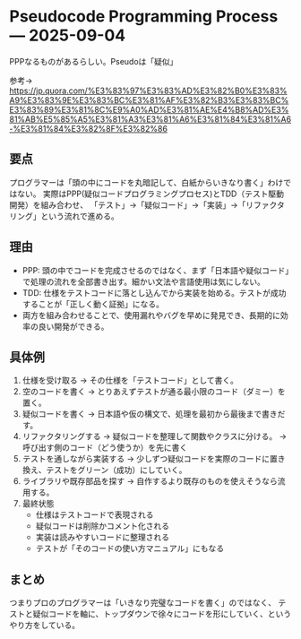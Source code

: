 # Pseudocode Programming Process — 2025-09-04

PPPなるものがあるらしい。Pseudoは「疑似」

参考→ https://jp.quora.com/%E3%83%97%E3%83%AD%E3%82%B0%E3%83%A9%E3%83%9E%E3%83%BC%E3%81%AF%E3%82%B3%E3%83%BC%E3%83%89%E3%81%8C%E9%A0%AD%E3%81%AE%E4%B8%AD%E3%81%AB%E5%85%A5%E3%81%A3%E3%81%A6%E3%81%84%E3%81%A6-%E3%81%84%E3%82%8F%E3%82%86

## 要点
プログラマーは「頭の中にコードを丸暗記して、白紙からいきなり書く」わけではない。
実際はPPP(疑似コードプログラミングプロセス)とTDD（テスト駆動開発）を組み合わせ、
「テスト」→「疑似コード」→「実装」→「リファクタリング」という流れで進める。

## 理由
- PPP: 頭の中でコードを完成させるのではなく、まず「日本語や疑似コード」で処理の流れを全部書き出す。細かい文法や言語使用は気にしない。
- TDD: 仕様をテストコードに落とし込んでから実装を始める。テストが成功することが「正しく動く証拠」になる。
- 両方を組み合わせることで、使用漏れやバグを早めに発見でき、長期的に効率の良い開発ができる。

## 具体例
1. 仕様を受け取る
    → その仕様を「テストコード」として書く。
2. 空のコードを書く
    → とりあえずテストが通る最小限のコード（ダミー）を置く。
3. 疑似コードを書く
    → 日本語や仮の構文で、処理を最初から最後まで書きだす。
4. リファクタリングする
    → 疑似コードを整理して関数やクラスに分ける。
    → 呼び出す側のコード（どう使うか）を先に書く
5. テストを通しながら実装する
    → 少しずつ疑似コードを実際のコードに置き換え、テストをグリーン（成功）にしていく。
6. ライブラリや既存部品を探す
    → 自作するより既存のものを使えそうなら流用する。
7. 最終状態
    - 仕様はテストコードで表現される
    - 疑似コードは削除かコメント化される
    - 実装は読みやすいコードに整理される
    - テストが「そのコードの使い方マニュアル」にもなる


## まとめ
つまりプロのプログラマーは「いきなり完璧なコードを書く」のではなく、
テストと疑似コードを軸に、トップダウンで徐々にコードを形にしていく、というやり方をしている。
